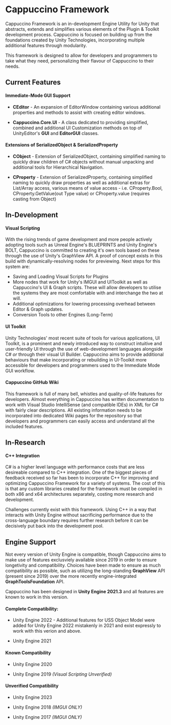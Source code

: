 #  Cappuccino Framework
Cappuccino Framework is an in-development Engine Utility for Unity that abstracts, extends and simplifies various elements of the Plugin & Toolkit development process. Cappuccino is focused on building up from the foundations created by Unity Technologies, incorporating multiple additional features through modularity.

This framework is designed to allow for developers and programmers to take what they need, personalizing their flavour of Cappuccino to their needs.

## Current Features

#### Immediate-Mode GUI Support
-  **CEditor** - An expansion of EditorWindow containing various additional properties and methods to assist with creating editor windows.

- **Cappuccino.Core.UI** - A class dedicated to providing simplified, combined and additional UI Customization methods on top of UnityEditor's **GUI** and **EditorGUI** classes.

#### Extensions of SerializedObject & SerializedProperty
- **CObject** - Extension of SerializedObject, containing simplified naming to quickly draw children of C# objects without manual unpacking and additional tools for Hierarchical Navigation.

- **CProperty** - Extension of SerializedProperty, containing simplified naming to quickly draw properties as well as additional extras for List/Array access, various means of value access - i.e. CProperty.Bool, CProperty.GetValue(out Type value) or CProperty.value (requires casting from Object)

## In-Development
#### Visual Scripting 
With the rising trends of game development and more people actively adopting tools such as Unreal Engine's BLUEPRINTS and Unity Engine's BOLT, Cappuccino is committed to creating it's own tools based on these through the use of Unity's GraphView API. A proof of concept exists in this build with dynamically-resolving nodes for previewing. Next steps for this system are:

- Saving and Loading Visual Scripts for Plugins
- More nodes that work for Unity's IMGUI and UIToolkit as well as Cappuccino's UI & Graph scripts. These will allow developers to utilise the systems they are most comfortable with and interchange the two at will.
- Additional optimizations for lowering processing overhead between Editor & Graph updates. 
- Conversion Tools to other Engines (Long-Term)

#### UI Toolkit
Unity Technologies' most recent suite of tools for various applications, UI Toolkit, is a prominent and newly introduced way to construct  intuitive and user-friendly UI through the use of web-development languages alongside C# *or* through their visual UI Builder. Cappuccino aims to provide additional behaviours that make incorporating or rebuilding in UI-Toolkit more accessible for developers and programmers used to the Immediate Mode GUI workflow.

#### Cappuccino GitHub Wiki
This framework is full of many bell, whistles and quality-of-life features for developers. Almost everything in Cappuccino has written documentation to work with Visual Studio IntelliSense (and compatible IDEs) in XML for C# with fairly clear descriptions. All existing information needs to be incorporated into dedicated Wiki pages for the repository so that developers and programmers can easily access and understand all the included features.

## In-Research
#### C++ Integration
C# is a higher level language with performance costs that are less desireable compared to C++ integration. One of the biggest pieces of feedback received so far has been to incorporate C++ for improving and optimizing Cappuccino Framework for a variety of systems. The cost of this is that any custom libraries created for the framework must be compiled in both x86 and x64 architectures separately, costing more research and development.

Challenges currently exist with this framework. Using C++ in a way that interacts with Unity Engine without sacrificing performance due to the cross-language boundary requires further research before it can be decisively put back into the development pool.

## Engine Support

Not every version of Unity Engine is compatible, though Cappuccino aims to make use of features exclusviely available since 2019 in order to ensure longetivity and compatibility. Choices have been made to ensure as much compatibility as possible, such as utilizng the long-standing **GraphView** API (present since 2019) over the more recently engine-integrated **GraphToolsFoundation** API.

Cappuccino has been designed in **Unity Engine 2021.3** and all features are known to work in this version.

#### Complete Compatibility:

- Unity Engine 2022 - Additional features for USS Object Model were added for Unity Engine 2022 mistakenly in 2021 and exist expressly to work with this verion and above.

- Unity Engine 2021

#### Known Compatibility
- Unity Engine 2020 

- Unity Engine 2019 *(Visual Scripting Unverified)*

#### Unverified Compatibility
- Unity Engine 2023 

- Unity Engine 2018 *(IMGUI ONLY)*

- Unity Engine 2017 *(IMGUI ONLY)*
